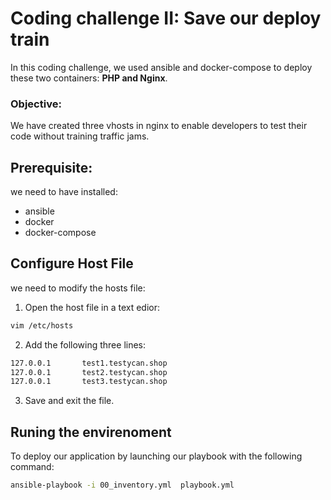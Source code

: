 # Coding challenge II: Save our deploy train
 
In this coding challenge, we used ansible and docker-compose to deploy these two containers: **PHP and Nginx**.

### Objective:

We have created three vhosts in nginx to enable developers to test their code without training traffic jams.

## Prerequisite:

we need to have installed:

- ansible
- docker
- docker-compose

## Configure Host File

we need to modify the hosts file:

1. Open the host file in a text edior:

```sh
vim /etc/hosts
```
2. Add the following three lines:

```sh
127.0.0.1       test1.testycan.shop
127.0.0.1       test2.testycan.shop
127.0.0.1       test3.testycan.shop
```

3. Save and exit the file.


##  Runing the envirenoment 

To deploy our application by launching our playbook with the following command:

```sh
ansible-playbook -i 00_inventory.yml  playbook.yml 
```
